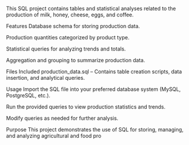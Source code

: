 This SQL project contains tables and statistical analyses related to the production of milk, honey, cheese, eggs, and coffee.

Features
Database schema for storing production data.

Production quantities categorized by product type.

Statistical queries for analyzing trends and totals.

Aggregation and grouping to summarize production data.

Files Included
production_data.sql – Contains table creation scripts, data insertion, and analytical queries.

Usage
Import the SQL file into your preferred database system (MySQL, PostgreSQL, etc.).

Run the provided queries to view production statistics and trends.

Modify queries as needed for further analysis.

Purpose
This project demonstrates the use of SQL for storing, managing, and analyzing agricultural and food pro
